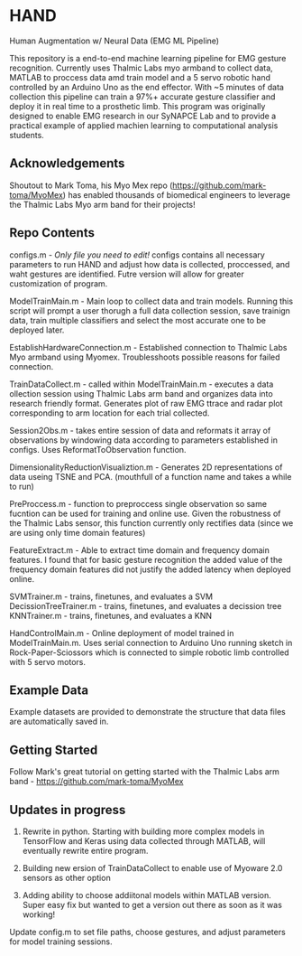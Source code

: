 # HAND
Human Augmentation w/ Neural Data (EMG ML Pipeline)

This repository is a end-to-end machine learning pipeline for EMG gesture recognition. Currently uses Thalmic Labs myo armband to collect data, MATLAB to proccess data amd train model and a 5 servo robotic hand controlled by an Arduino Uno as the end effector. With ~5 minutes of data collection this pipeline can train a 97%+ accurate gesture classifier and deploy it in real time to a prosthetic limb. This program was originally designed to enable EMG research in our SyNAPCE Lab and to provide a practical example of applied machien learning to computational analysis students. 

## Acknowledgements 

Shoutout to Mark Toma, his Myo Mex repo (https://github.com/mark-toma/MyoMex) has enabled thousands of biomedical engineers to leverage the Thalmic Labs Myo arm band for their projects! 

## Repo Contents 

configs.m - *Only file you need to edit!* configs contains all necessary parameters to run HAND and adjust how data is collected, proccessed, and waht gestures are identified. Futre version will allow for greater customization of program.

ModelTrainMain.m - Main loop to collect data and train models. Running this script will prompt a user thorugh a full data collection session, save trainign data, train multiple classifiers and select the most accurate one to be deployed later. 

  EstablishHardwareConnection.m - Established connection to Thalmic Labs Myo armband using Myomex. Troublesshoots possible reasons for failed connection.

  TrainDataCollect.m - called within ModelTrainMain.m - executes a data ollection session using Thalmic Labs arm band and organizes data into research friendly     format. Generates plot of raw EMG ttrace and radar plot corresponding to arm location for each trial collected.

  Session2Obs.m - takes entire session of data and reformats it array of observations by windowing data according to parameters established in configs. Uses       ReformatToObservation function.

  DimensionalityReductionVisualiztion.m - Generates 2D representations of data useing TSNE and PCA. (mouthfull of a function name and takes a while to run)

  PreProccess.m - function to preproccess single observation so same fucntion can be used for training and online use. Given the robustness of the Thalmic Labs sensor, this function currently only rectifies data (since we are using only time domain features)

  FeatureExtract.m - Able to extract time domain and frequency domain features. I found that for basic gesture recognition the added value of the frequency domain features did not justify the added latency when deployed online.

  SVMTrainer.m - trains, finetunes, and evaluates a SVM
  DecissionTreeTrainer.m - trains, finetunes, and evaluates a decission tree
  KNNTrainer.m - trains, finetunes, and evaluates a KNN

HandControlMain.m - Online deployment of model trained in ModelTrainMain.m. Uses serial connection to Arduino Uno running sketch in Rock-Paper-Sciossors which is connected to simple robotic limb controlled with 5 servo motors.

## Example Data
Example datasets are provided to demonstrate the structure that data files are automatically saved in.

## Getting Started

Follow Mark's great tutorial on getting started with the Thalmic Labs arm band - https://github.com/mark-toma/MyoMex

## Updates in progress

1) Rewrite in python. Starting with building more complex models in TensorFlow and Keras using data collected through MATLAB, will eventually rewrite entire program.

2) Building new ersion of TrainDataCollect to enable use of Myoware 2.0 sensors as other option

3) Adding ability to choose addiitonal models within MATLAB version. Super easy fix but wanted to get a version out there as soon as it was working!

Update config.m to set file paths, choose gestures, and adjust parameters for model training sessions.
